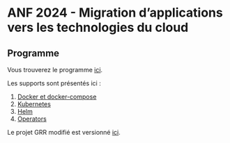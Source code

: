 # ANF 2024 - Migration d’applications vers les technologies du cloud

## Programme

Vous trouverez le programme [ici](https://indico.math.cnrs.fr/event/11850/timetable/#20241014).

Les supports sont présentés ici :

1. [Docker et docker-compose](https://plmlab.math.cnrs.fr/anf2024/grr-docker)
1. [Kubernetes](https://plmlab.math.cnrs.fr/anf2024/grr-kubernetes)
1. [Helm](https://plmlab.math.cnrs.fr/anf2024/grr-kubernetes#helm)
1. [Operators](https://plmlab.math.cnrs.fr/anf2024/operators)

Le projet GRR modifié est versionné [ici](https://plmlab.math.cnrs.fr/anf2024/grr).